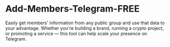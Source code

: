# Add-Members-Telegram-FREE
Easily get members' information from any public group and use that data to your advantage. Whether you're building a brand, running a crypto project, or promoting a service — this tool can help scale your presence on Telegram.
